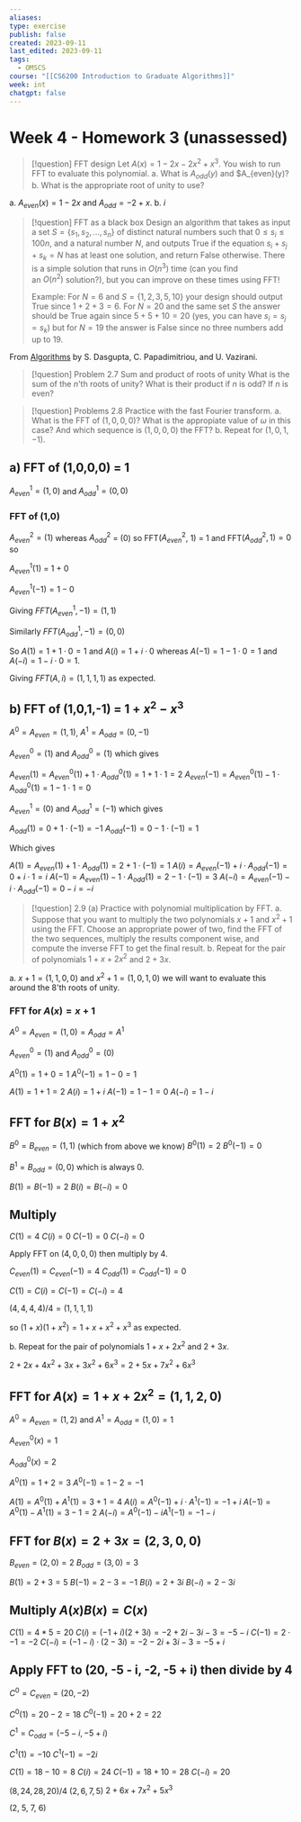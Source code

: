 ```yaml
---
aliases: 
type: exercise
publish: false
created: 2023-09-11
last_edited: 2023-09-11
tags:
  - OMSCS
course: "[[CS6200 Introduction to Graduate Algorithms]]"
week: int
chatgpt: false
---
```

# Week 4 - Homework 3 (unassessed) 

> [!question] FFT design
> Let $A(x) = 1 - 2x -2x^2 + x^3$. You wish to run FFT to evaluate this polynomial.
> a. What is $A_{odd}(y)$ and $A_{even}(y)?
> b. What is the appropriate root of unity to use?

a. $A_{even}(x) = 1 - 2x$ and $A_{odd} = -2 + x$.
b. $i$

>[!question] FFT as a black box
>Design an algorithm that takes as input a set $S = \{s_1, s_2, \ldots, s_n\}$ of distinct natural numbers such that $0 \leq s_i \leq 100n$, and a natural number $N$, and outputs True if the equation $s_i + s_j + s_k = N$ has at least one solution, and return False otherwise. There is a simple solution that runs in $O(n^3)$ time (can you find an $O(n^2)$ solution?), but you can improve on these times using FFT!
>
> Example: For $N = 6$ and $S = \{ 1, 2, 3, 5, 10 \}$ your design should output True since $1+2+3 = 6$. For $N = 20$ and the same set $S$ the answer should be True again since $5+5+10 = 20$ (yes, you can have $s_i = s_j = s_k$) but for $N = 19$ the answer is False since no three numbers add up to $19$.



From [Algorithms](http://algorithmics.lsi.upc.edu/docs/Dasgupta-Papadimitriou-Vazirani.pdf) by S. Dasgupta, C. Papadimitriou, and U. Vazirani.

> [!question] Problem 2.7 Sum and product of roots of unity
> What is the sum of the $n$'th roots of unity? What is their product if $n$ is odd? If $n$ is even?



>[!question] Problems 2.8 Practice with the fast Fourier transform.
>a. What is the FFT of $(1,0,0,0)$? What is the appropiate value of $\omega$ in this case? And which sequence is $(1,0,0,0)$ the FFT?
>b. Repeat for $(1,0,1,-1)$.

## a) FFT of (1,0,0,0) = 1

$A^1_{even} = (1, 0)$ and $A^1_{odd} = (0,0)$ 

### FFT of (1,0)

$A^2_{even} = (1)$ whereas $A^2_{odd}$ = (0) so FFT($A^2_{even}$, 1) = 1 and FFT($A^2_{odd}, 1) = 0$ so

$A^1_{even}(1)$ = 1 + 0

$A^1_{even}(-1) = 1 - 0$

Giving $FFT(A^1_{even}, -1) = (1,1)$

Similarly $FFT(A^1_{odd}, -1) = (0,0)$

So $A(1) = 1 + 1 \cdot 0 = 1$ and $A(i) = 1 + i \cdot 0$  whereas $A(-1) = 1 - 1 \cdot 0 = 1$ and $A(-i) = 1 - i \cdot 0 = 1$.

Giving $FFT(A, i) = (1,1,1,1)$ as expected.

## b) FFT of (1,0,1,-1) = $1 + x^2 - x^3$

$A^0 = A_{even} = (1,1)$, $A^1 = A_{odd} = (0, -1)$

$A^0_{even} = (1)$ and $A^0_{odd} = (1)$ which gives

$A_{even}(1) = A^0_{even}(1) + 1 \cdot A^0_{odd}(1) = 1 + 1 \cdot 1 = 2$
$A_{even}(-1) = A^0_{even}(1) - 1 \cdot A^0_{odd}(1) = 1 - 1 \cdot 1 = 0$

$A^1_{even} = (0)$ and $A^1_{odd} = (-1)$ which gives

$A_{odd}(1) = 0 + 1 \cdot (-1) = -1$
$A_{odd}(-1) = 0 - 1 \cdot (-1) = 1$

Which gives

$A(1) = A_{even}(1) + 1 \cdot A_{odd}(1) = 2 + 1 \cdot (-1) = 1$
$A(i) = A_{even}(-1) + i \cdot A_{odd}(-1) = 0 + i \cdot 1 = i$
$A(-1) = A_{even}(1) - 1 \cdot A_{odd}(1) = 2 - 1 \cdot (-1) = 3$
$A(-i) = A_{even}(-1) - i \cdot A_{odd}(-1) = 0 - i = -i$

>[!question] 2.9 (a) Practice with polynomial multiplication by FFT.
>a. Suppose that you want to multiply the two polynomials $x + 1$ and $x^2 + 1$ using the FFT. Choose an appropriate power of two, find the FFT of the two sequences, multiply the results component wise, and compute the inverse FFT to get the final result.
>b. Repeat for the pair of polynomials $1 + x + 2x^2$ and $2 + 3x$.

a. $x+1 = (1, 1, 0, 0)$ and $x^2+1 = (1, 0, 1, 0)$ we will want to evaluate this around the 8'th roots of unity. 
### FFT for $A(x) = x + 1$

$A^0 = A_{even} = (1, 0) = A_{odd} = A^1$

$A^0_{even} = (1)$ and $A^0_{odd} = (0)$

$A^0(1) = 1 + 0 = 1$
$A^0(-1) = 1 - 0 = 1$

$A(1) = 1 + 1 = 2$
$A(i) = 1 + i$
$A(-1) = 1 - 1 = 0$
$A(-i) = 1 - i$

## FFT for $B(x) = 1 + x^2$

$B^0 = B_{even} = (1,1)$ (which from above we know)
$B^0(1) = 2$
$B^0(-1) = 0$

$B^1 = B_{odd} = (0,0)$ which is always 0.

$B(1) = B(-1) = 2$
$B(i) = B(-i) = 0$

## Multiply

$C(1) = 4$
$C(i) = 0$
$C(-1) = 0$
$C(-i) = 0$

Apply FFT on $(4,0,0,0)$ then multiply by 4.

$C_{even}(1) = C_{even}(-1) = 4$
$C_{odd}(1) = C_{odd}(-1) = 0$

$C(1) = C(i) = C(-1) = C(-i) = 4$

$(4,4,4,4)/4 = (1,1,1,1)$

so $(1 + x)(1 + x^2) = 1 + x + x^2 + x^3$ as expected. 

b. Repeat for the pair of polynomials $1 + x + 2x^2$ and $2 + 3x$.

$2 + 2x + 4x^2 +3x + 3x^2 + 6x^3 = 2 + 5x + 7x^2 + 6x^3$

## FFT for $A(x) = 1 + x + 2x^2 = (1,1,2,0)$

$A^0 = A_{even} = (1,2)$ and $A^1 = A_{odd} = (1,0) = 1$

$A^0_{even}(x) = 1$

$A^0_{odd}(x) = 2$

$A^0(1) = 1 + 2 = 3$
$A^0(-1) = 1 - 2 = -1$

$A(1) = A^0(1) + A^1(1) = 3 + 1 = 4$
$A(i) = A^0(-1) + i \cdot A^1(-1) = -1 + i$
$A(-1) = A^0(1) - A^1(1) = 3 - 1 = 2$
$A(-i) = A^0(-1) - i A^1(-1) = -1 - i$

## FFT for $B(x) = 2 + 3x = (2, 3, 0, 0)$

$B_{even} = (2,0) = 2$
$B_{odd} = (3,0) = 3$

$B(1) = 2 + 3 = 5$
$B(-1) = 2 - 3 = -1$
$B(i) = 2 + 3i$
$B(-i) = 2 - 3i$

## Multiply $A(x)B(x) = C(x)$

$C(1) = 4 * 5 =20$
$C(i) = (-1 + i)(2 + 3i) = -2 + 2i - 3i - 3 = -5 - i$
$C(-1) = 2 \cdot -1 = -2$
$C(-i) = (-1-i) \cdot (2 - 3i) = -2 -2i +3i - 3 = -5 + i$

## Apply FFT to (20, -5 - i, -2, -5 + i) then divide by 4

$C^0 = C_{even} = (20, -2)$

$C^0(1) = 20 - 2 = 18$
$C^0(-1) = 20 + 2 = 22$

$C^1 = C_{odd} = (-5 -i, -5 + i)$

$C^1(1) = -10$
$C^1(-1) = -2i$

$C(1) = 18 - 10 = 8$
$C(i) = 24$
$C(-1) = 18 + 10 = 28$
$C(-i) = 20$

$(8, 24, 28, 20) / 4$
$(2, 6, 7, 5)$
$2 + 6x + 7x^2 + 5x^3$

(2, 5, 7, 6)